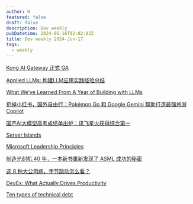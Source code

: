 ```yaml
---
author: W
featured: false
draft: false
description: Dev weekly
pubDatetime: 2024-06-16T02:02:03Z
title: Dev weekly 2024-Jun-17
tags:
  - weekly
---
```


[Kong AI Gateway 正式 GA](https://mp.weixin.qq.com/s/6zE8QbePFn2tjw9NroG8WA?utm_source=pocket_shared)

[Applied LLMs: 构建LLM应用实践经验总结](https://mp.weixin.qq.com/s/r2VPaXinXzryQNqu_8sNzw?utm_source=pocket_shared)

[What We’ve Learned From A Year of Building with LLMs](https://applied-llms.org/?utm_source=pocket_shared)

[扔掉小红书，国外自由行：Pokémon Go 和 Google Gemini 帮助打造最强旅游 Copilot](https://mp.weixin.qq.com/s/0CUVvZk0X7k6iQoL0ymExQ?utm_source=pocket_shared)

[国产AI大模型高考成绩单出炉：讯飞星火获得综合第一](https://www.cnbeta.com.tw/articles/tech/1434322.htm?utm_source=pocket_shared)

[Server Islands](https://astro.build/blog/future-of-astro-server-islands/?utm_source=pocket_shared)

[Microsoft Leadership Principles](https://jdmeier.com/microsoft-leadership-principles/?utm_source=pocket_shared)

[制造光刻机 40 年，一本新书重新发现了 ASML 成功的秘密](https://mp.weixin.qq.com/s/f2NRZiS_bBvq6MQgFdp9gA?utm_source=pocket_shared)

[这 8 种大公司病，字节跳动怎么看？](https://mp.weixin.qq.com/s/qp4jDE52Y0a5BTyduQ71Eg?utm_source=pocket_shared)

[DevEx: What Actually Drives Productivity](https://queue.acm.org/detail.cfm?id=3595878&utm_source=pocket_shared)

[Ten types of technical debt](https://www.practicalengineering.management/p/ten-types-of-technical-debt?utm_source=pocket_shared)

[]()

[]()

[]()

[]()

[]()

[]()

[]()

[]()

[]()

[]()

[]()

[]()

[]()

[]()

[]()

[]()

[]()

[]()

[]()

[]()

[]()

[]()

[]()

[]()

[]()

[]()

[]()

[]()

[]()

[]()

[]()

[]()

[]()

[]()

[]()

[]()

[]()

[]()

[]()

[]()

[]()

[]()

[]()

[]()

[]()

[]()

[]()

[]()

[]()
